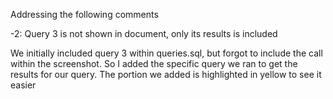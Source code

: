 Addressing the following comments

-2: Query 3 is not shown in document, only its results is included

We initially included query 3 within queries.sql, but forgot to include the call within the screenshot. So I added the specific query we ran to get the results for our query. The portion we added is highlighted in yellow to see it easier

